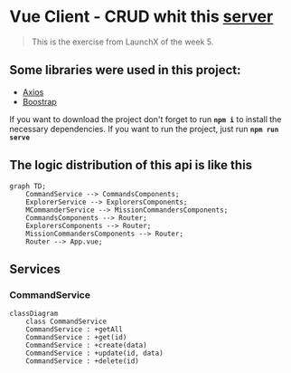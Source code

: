 # Vue Client - CRUD whit this [server](https://github.com/martinGM05/PrismaDB)

> This is the exercise from LaunchX of the week 5.

## Some libraries were used in this project:
- [Axios](https://www.npmjs.com/package/axios)
- [Boostrap](https://getbootstrap.com/)

If you want to download the project don't forget to run **`npm i`** to install the necessary dependencies.
If you want to run the project, just run **`npm run serve`**

## The logic distribution of this api is like this
```mermaid
graph TD;
    CommandService --> CommandsComponents;
    ExplorerService --> ExplorersComponents;
    MCommanderService --> MissionCommandersComponents;
    CommandsComponents --> Router;
    ExplorersComponents --> Router;
    MissionCommandersComponents --> Router;
    Router --> App.vue;
```

## Services
### CommandService
```mermaid
classDiagram
    class CommandService
    CommandService : +getAll
    CommandService : +get(id)
    CommandService : +create(data)
    CommandService : +update(id, data)
    CommandService : +delete(id)
```